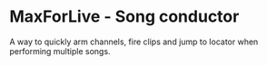 # MaxForLive - Song conductor
A way to quickly arm channels, fire clips and jump to locator when performing multiple songs.
